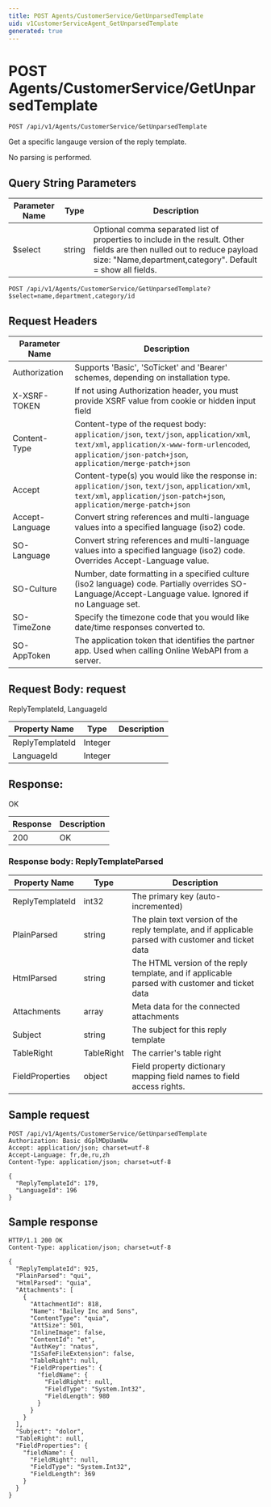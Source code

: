```yaml
---
title: POST Agents/CustomerService/GetUnparsedTemplate
uid: v1CustomerServiceAgent_GetUnparsedTemplate
generated: true
---
```


# POST Agents/CustomerService/GetUnparsedTemplate

```http
POST /api/v1/Agents/CustomerService/GetUnparsedTemplate
```

Get a specific langauge version of the reply template.


No parsing is performed.






## Query String Parameters

| Parameter Name | Type |  Description |
|----------------|------|--------------|
| $select | string |  Optional comma separated list of properties to include in the result. Other fields are then nulled out to reduce payload size: "Name,department,category". Default = show all fields. |

```http
POST /api/v1/Agents/CustomerService/GetUnparsedTemplate?$select=name,department,category/id
```


## Request Headers

| Parameter Name | Description |
|----------------|-------------|
| Authorization  | Supports 'Basic', 'SoTicket' and 'Bearer' schemes, depending on installation type. |
| X-XSRF-TOKEN   | If not using Authorization header, you must provide XSRF value from cookie or hidden input field |
| Content-Type | Content-type of the request body: `application/json`, `text/json`, `application/xml`, `text/xml`, `application/x-www-form-urlencoded`, `application/json-patch+json`, `application/merge-patch+json` |
| Accept         | Content-type(s) you would like the response in: `application/json`, `text/json`, `application/xml`, `text/xml`, `application/json-patch+json`, `application/merge-patch+json` |
| Accept-Language | Convert string references and multi-language values into a specified language (iso2) code. |
| SO-Language | Convert string references and multi-language values into a specified language (iso2) code. Overrides Accept-Language value. |
| SO-Culture | Number, date formatting in a specified culture (iso2 language) code. Partially overrides SO-Language/Accept-Language value. Ignored if no Language set. |
| SO-TimeZone | Specify the timezone code that you would like date/time responses converted to. |
| SO-AppToken | The application token that identifies the partner app. Used when calling Online WebAPI from a server. |

## Request Body: request 

ReplyTemplateId, LanguageId 

| Property Name | Type |  Description |
|----------------|------|--------------|
| ReplyTemplateId | Integer |  |
| LanguageId | Integer |  |

## Response:

OK

| Response | Description |
|----------------|-------------|
| 200 | OK |

### Response body: ReplyTemplateParsed

| Property Name | Type |  Description |
|----------------|------|--------------|
| ReplyTemplateId | int32 | The primary key (auto-incremented) |
| PlainParsed | string | The plain text version of the reply template, and if applicable parsed with customer and ticket data |
| HtmlParsed | string | The HTML version of the reply template, and if applicable parsed with customer and ticket data |
| Attachments | array | Meta data for the connected attachments |
| Subject | string | The subject for this reply template |
| TableRight | TableRight | The carrier's table right |
| FieldProperties | object | Field property dictionary mapping field names to field access rights. |

## Sample request

```http!
POST /api/v1/Agents/CustomerService/GetUnparsedTemplate
Authorization: Basic dGplMDpUamUw
Accept: application/json; charset=utf-8
Accept-Language: fr,de,ru,zh
Content-Type: application/json; charset=utf-8

{
  "ReplyTemplateId": 179,
  "LanguageId": 196
}
```

## Sample response

```http_
HTTP/1.1 200 OK
Content-Type: application/json; charset=utf-8

{
  "ReplyTemplateId": 925,
  "PlainParsed": "qui",
  "HtmlParsed": "quia",
  "Attachments": [
    {
      "AttachmentId": 818,
      "Name": "Bailey Inc and Sons",
      "ContentType": "quia",
      "AttSize": 501,
      "InlineImage": false,
      "ContentId": "et",
      "AuthKey": "natus",
      "IsSafeFileExtension": false,
      "TableRight": null,
      "FieldProperties": {
        "fieldName": {
          "FieldRight": null,
          "FieldType": "System.Int32",
          "FieldLength": 980
        }
      }
    }
  ],
  "Subject": "dolor",
  "TableRight": null,
  "FieldProperties": {
    "fieldName": {
      "FieldRight": null,
      "FieldType": "System.Int32",
      "FieldLength": 369
    }
  }
}
```